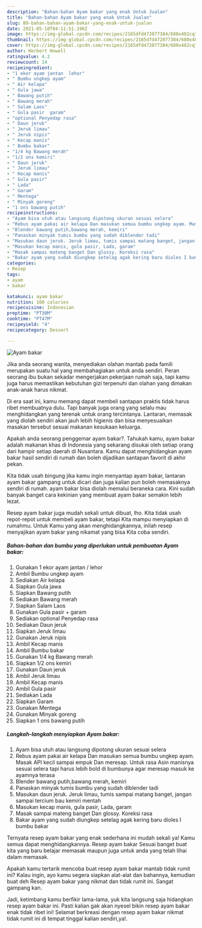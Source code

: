 ```yaml
---
description: "Bahan-bahan Ayam bakar yang enak Untuk Jualan"
title: "Bahan-bahan Ayam bakar yang enak Untuk Jualan"
slug: 89-bahan-bahan-ayam-bakar-yang-enak-untuk-jualan
date: 2021-05-10T04:11:51.196Z
image: https://img-global.cpcdn.com/recipes/2165dfd472077384/680x482cq70/ayam-bakar-foto-resep-utama.jpg
thumbnail: https://img-global.cpcdn.com/recipes/2165dfd472077384/680x482cq70/ayam-bakar-foto-resep-utama.jpg
cover: https://img-global.cpcdn.com/recipes/2165dfd472077384/680x482cq70/ayam-bakar-foto-resep-utama.jpg
author: Herbert Howell
ratingvalue: 4.2
reviewcount: 14
recipeingredient:
- "1 ekor ayam jantan  lehor"
- " Bumbu ungkep ayam"
- " Air kelapa"
- " Gula jawa"
- " Bawang putih"
- " Bawang merah"
- " Salam Laos"
- " Gula pasir  garam"
- "optional Penyedap rasa"
- " Daun jeruk"
- " Jeruk limau"
- " Jeruk nipis"
- " Kecap manis"
- " Bumbu bakar"
- "1/4 kg Bawang merah"
- "1/2 ons kemiri"
- " Daun jeruk"
- " Jeruk limau"
- " Kecap manis"
- " Gula pasir"
- " Lada"
- " Garam"
- " Mentega"
- " Minyak goreng"
- "1 ons bawang putih"
recipeinstructions:
- "Ayam bisa utuh atau langsung dipotong ukuran sesuai selera"
- "Rebus ayam pakai air kelapa Dan masukan semua bumbu ungkep ayam. Masak API kecil sampai empuk Dan meresap. Untuk rasa Asin manisnya sesuai selera tapi harus lebih bold di bumbunya agar meresap masuk ke ayamnya terasa"
- "Blender bawang putih,bawang merah, kemiri"
- "Panaskan minyak tumis bumbu yang sudah diblender tadi"
- "Masukan daun jeruk. Jeruk limau, tumis sampai matang banget, jangan sampai tercium bau kemiri mentah"
- "Masukan kecap manis, gula pasir, Lada, garam"
- "Masak sampai mateng banget Dan glossy. Koreksi rasa"
- "Bakar ayam yang sudah diungkep setelag agak kering baru dioles I bumbu bakar"
categories:
- Resep
tags:
- ayam
- bakar

katakunci: ayam bakar 
nutrition: 100 calories
recipecuisine: Indonesian
preptime: "PT30M"
cooktime: "PT47M"
recipeyield: "4"
recipecategory: Dessert

---
```



![Ayam bakar](https://img-global.cpcdn.com/recipes/2165dfd472077384/680x482cq70/ayam-bakar-foto-resep-utama.jpg)

Jika anda seorang wanita, menyediakan olahan mantab pada famili merupakan suatu hal yang membahagiakan untuk anda sendiri. Peran seorang ibu bukan sekadar mengerjakan pekerjaan rumah saja, tapi kamu juga harus memastikan kebutuhan gizi terpenuhi dan olahan yang dimakan anak-anak harus nikmat.

Di era  saat ini, kamu memang dapat membeli santapan praktis tidak harus ribet membuatnya dulu. Tapi banyak juga orang yang selalu mau menghidangkan yang terenak untuk orang tercintanya. Lantaran, memasak yang diolah sendiri akan jauh lebih higienis dan bisa menyesuaikan masakan tersebut sesuai makanan kesukaan keluarga. 



Apakah anda seorang penggemar ayam bakar?. Tahukah kamu, ayam bakar adalah makanan khas di Indonesia yang sekarang disukai oleh setiap orang dari hampir setiap daerah di Nusantara. Kamu dapat menghidangkan ayam bakar hasil sendiri di rumah dan boleh dijadikan santapan favorit di akhir pekan.

Kita tidak usah bingung jika kamu ingin menyantap ayam bakar, lantaran ayam bakar gampang untuk dicari dan juga kalian pun boleh memasaknya sendiri di rumah. ayam bakar bisa diolah memalui beraneka cara. Kini sudah banyak banget cara kekinian yang membuat ayam bakar semakin lebih lezat.

Resep ayam bakar juga mudah sekali untuk dibuat, lho. Kita tidak usah repot-repot untuk membeli ayam bakar, tetapi Kita mampu menyiapkan di rumahmu. Untuk Kamu yang akan menghidangkannya, inilah resep menyajikan ayam bakar yang nikamat yang bisa Kita coba sendiri.

<!--inarticleads1-->

##### Bahan-bahan dan bumbu yang diperlukan untuk pembuatan Ayam bakar:

1. Gunakan 1 ekor ayam jantan / lehor
1. Ambil  Bumbu ungkep ayam
1. Sediakan  Air kelapa
1. Siapkan  Gula jawa
1. Siapkan  Bawang putih
1. Sediakan  Bawang merah
1. Siapkan  Salam Laos
1. Gunakan  Gula pasir + garam
1. Sediakan optional Penyedap rasa
1. Sediakan  Daun jeruk
1. Siapkan  Jeruk limau
1. Gunakan  Jeruk nipis
1. Ambil  Kecap manis
1. Ambil  Bumbu bakar
1. Gunakan 1/4 kg Bawang merah
1. Siapkan 1/2 ons kemiri
1. Gunakan  Daun jeruk
1. Ambil  Jeruk limau
1. Ambil  Kecap manis
1. Ambil  Gula pasir
1. Sediakan  Lada
1. Siapkan  Garam
1. Gunakan  Mentega
1. Gunakan  Minyak goreng
1. Siapkan 1 ons bawang putih




<!--inarticleads2-->

##### Langkah-langkah menyiapkan Ayam bakar:

1. Ayam bisa utuh atau langsung dipotong ukuran sesuai selera
1. Rebus ayam pakai air kelapa Dan masukan semua bumbu ungkep ayam. Masak API kecil sampai empuk Dan meresap. Untuk rasa Asin manisnya sesuai selera tapi harus lebih bold di bumbunya agar meresap masuk ke ayamnya terasa
1. Blender bawang putih,bawang merah, kemiri
1. Panaskan minyak tumis bumbu yang sudah diblender tadi
1. Masukan daun jeruk. Jeruk limau, tumis sampai matang banget, jangan sampai tercium bau kemiri mentah
1. Masukan kecap manis, gula pasir, Lada, garam
1. Masak sampai mateng banget Dan glossy. Koreksi rasa
1. Bakar ayam yang sudah diungkep setelag agak kering baru dioles I bumbu bakar




Ternyata resep ayam bakar yang enak sederhana ini mudah sekali ya! Kamu semua dapat menghidangkannya. Resep ayam bakar Sesuai banget buat kita yang baru belajar memasak maupun juga untuk anda yang telah lihai dalam memasak.

Apakah kamu tertarik mencoba buat resep ayam bakar mantab tidak rumit ini? Kalau ingin, ayo kamu segera siapkan alat-alat dan bahannya, kemudian buat deh Resep ayam bakar yang nikmat dan tidak rumit ini. Sangat gampang kan. 

Jadi, ketimbang kamu berfikir lama-lama, yuk kita langsung saja hidangkan resep ayam bakar ini. Pasti kalian gak akan nyesel bikin resep ayam bakar enak tidak ribet ini! Selamat berkreasi dengan resep ayam bakar nikmat tidak rumit ini di tempat tinggal kalian sendiri,ya!.

